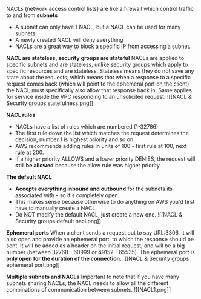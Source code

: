 NACLs (network access control lists) are like a firewall which control traffic to and from **subnets**
- A subnet can only have 1 NACL, but a NACL can be used for many subnets.
- A newly created NACL will deny everything
- NACLs are a great way to block a specific IP from accessing a subnet.


**NACL are stateless, security groups are stateful**
NACLs are applied to specific subnets and are stateless, unlike security groups which apply to specific resources and are stateless.
Stateless means they do not save any state about the requests, which means that when a response to a specific request comes back (which will point to the ephemeral port on the client) the NACL must specifically also allow that response back in. Same applies for service inside the VPC responding to an unsolicited request.
![[NACL & Security groups statefulness.png]]


**NACL rules**
- NACLs have a list of rules which are numbered (1-32766)
- The first rule down the list which matches the request determines the decision, number 1 is highest priority and so on.
- AWS recommends adding rules in units of 100 - first rule at 100, next rule at 200. 
- If a higher priority ALLOWS and a lower priority DENIES, the request will **still be allowed** because the allow rule was higher priority.

**The default NACL**
- **Accepts everything inbound and outbound** for the subnets its associated with - so it's completely open.
- This makes sense because otherwise to do anything on AWS you'd first have to manually create a NACL.
- Do NOT modify the default NACL, just create a new one.
![[NACL & Security groups default nacl.png]]

**Ephemeral ports**
When a client sends a request out to say URL:3306, it will also open and provide an ephemeral port, to which the response should be sent. It will be added as a header on the initial request, and will be a big number (between 32768 - 60999 or 49152 - 65535). The ephemeral port is **only open for the duration of the connection.**
![[NACL & Security groups ephemeral port.png]]


**Multiple subnets and NACLs**
Important to note that if you have many subnets sharing NACLs, the NACL needs to allow all the different combinations of communication between subnets.
![[NACL1.png]]